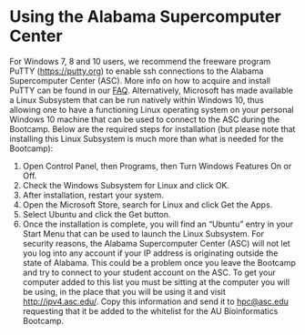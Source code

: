 # Using the Alabama Supercomputer Center

For Windows 7, 8 and 10 users, we recommend the freeware program PuTTY (https://putty.org)
to enable ssh connections to the Alabama Supercomputer Center (ASC). More info on how to
acquire and install PuTTY can be found in our [FAQ](http://www.auburn.edu/cosam/bioinformatics/bioinformatics-bootcamp-faqs.htm).
Alternatively, Microsoft has made available a Linux Subsystem that can be run natively within
Windows 10, thus allowing one to have a functioning Linux operating system on your personal
Windows 10 machine that can be used to connect to the ASC during the Bootcamp. Below are
the required steps for installation (but please note that installing this Linux Subsystem is
much more than what is needed for the Bootcamp):
1. Open Control Panel, then Programs, then Turn Windows Features On or Off.
2. Check the Windows Subsystem for Linux and click OK.
3. After installation, restart your system.
4. Open the Microsoft Store, search for Linux and click Get the Apps.
5. Select Ubuntu and click the Get button.
6. Once the installation is complete, you will find an “Ubuntu” entry in your Start Menu that
can be used to launch the Linux Subsystem.
For security reasons, the Alabama Supercomputer Center (ASC) will not let you log into any
account if your IP address is originating outside the state of Alabama. This could be a problem
once you leave the Bootcamp and try to connect to your student account on the ASC. To get
your computer added to this list you must be sitting at the computer you will be using, in the
place that you will be using it and visit http://ipv4.asc.edu/. Copy this information and send it to
hpc@asc.edu requesting that it be added to the whitelist for the AU Bioinformatics Bootcamp.
